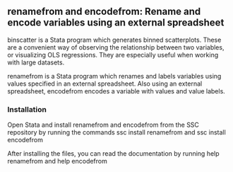 renamefrom and encodefrom: Rename and encode variables using an external spreadsheet
--------------------------------

binscatter is a Stata program which generates binned scatterplots.  These are a convenient way of observing the relationship between two variables, or visualizing OLS regressions.  They are especially useful when working with large datasets.

renamefrom is a Stata program which renames and labels variables using values specified in an external spreadsheet. Also using an external spreadsheet, encodefrom encodes a variable with values and value labels. 

### Installation ###
Open Stata and install renamefrom and encodefrom from the SSC repository by running the commands
	ssc install renamefrom
and
	ssc install encodefrom

After installing the files, you can read the documentation by running 
	help renamefrom
and
	help encodefrom


